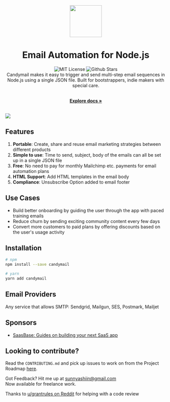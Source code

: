 <div align="center">
  <img width=100 src="https://github.com/bdcorps/candymail/blob/main/candy.PNG?raw=true" />
  <h1>Email Automation for Node.js</h1>
  <img alt="MIT License" src="https://img.shields.io/github/license/bdcorps/candymail"/>
  <img alt="Github Stars" src="https://badgen.net/github/stars/bdcorps/candymail" />
</div>

<div align="center">
Candymail makes it easy to trigger and send multi-step email sequences in Node.js using a single JSON file. Built for bootstrappers, indie makers with special care.
</div>

<p align="center">
    <br />
    <a href="https://candymail.saasbase.dev"><strong>Explore docs »</strong></a>
    <br />
  <br/>
  </p>
  
<img src="https://candymail.saasbase.dev/~/files/v0/b/gitbook-x-prod.appspot.com/o/spaces%2FeXzqMyZoNIcW7aKbUSq2%2Fuploads%2FAM96V60Wln9erYTGOyxh%2FVisual%20Guide%20to%20Candymail-01.png?alt=media&token=c623306b-b52c-4594-ae04-0063e20107ed" />

## Features
1. **Portable**: Create, share and reuse email marketing strategies between different products
2. **Simple to use**: Time to send, subject, body of the emails can all be set up in a single JSON file
3. **Free**: No need to pay for monthly Mailchimp etc. payments for email automation plans
4. **HTML Support**: Add HTML templates in the email body
5. **Compliance**: Unsubscribe Option added to email footer

## Use Cases
- Build better onboarding by guiding the user through the app with paced training emails
- Reduce churn by sending exciting community content every few days
- Convert more customers to paid plans by offering discounts based on the user's usage activity

## Installation
``` bash
# npm
npm install --save candymail

# yarn
yarn add candymail
```

## Email Providers
Any service that allows SMTP:  Sendgrid, Mailgun, SES, Postmark, Mailjet

## Sponsors
- [SaasBase: Guides on building your next SaaS app](https://bit.ly/3oumU3V)


## Looking to contribute?
Read the `CONTRIBUTING.md` and pick up issues to work on from the Project Roadmap [here](https://github.com/bdcorps/candymail/wiki/Project-Roadmap).

Got Feedback? Hit me up at <a href="mailto:sunnyashiin@gmail.com">sunnyashiin@gmail.com</a> \
Now available for freelance work.

Thanks to [u/grantrules on Reddit](https://www.reddit.com/user/grantrules/) for helping with a code review
